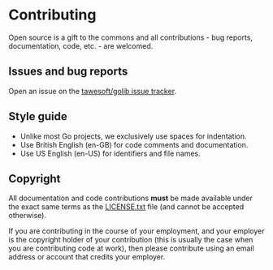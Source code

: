 # Contributing

Open source is a gift to the commons and all contributions - bug reports,
documentation, code, etc. - are welcomed.

## Issues and bug reports

Open an issue on the
[tawesoft/golib issue tracker](https://github.com/tawesoft/golib/issues).


## Style guide

* Unlike most Go projects, we exclusively use spaces for indentation.
* Use British English (en-GB) for code comments and documentation.
* Use US  English (en-US) for identifiers and file names.


## Copyright

All documentation and code contributions **must** be made available under the 
exact same terms as the [LICENSE.txt](/LICENSE.txt) file (and cannot be
accepted otherwise).

If you are contributing in the course of your employment, and your employer
is the copyright holder of your contribution (this is usually the case when
you are contributing code at work), then please contribute using an email
address or account that credits your employer.
